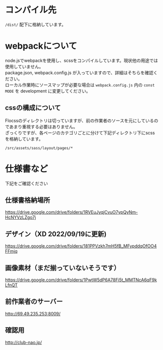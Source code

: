 # コンパイル先
`/dist/` 配下に格納しています。  


# webpackについて
node.jsでwebpackを使用し、scssをコンパイルしています。現状他の用途では使用していません。  
package.json, webpack.config.js が入っていますので、詳細はそちらを確認ください。  
ローカル作業時にソースマップが必要な場合は `webpack.config.js` 内の `const MODE` を development に変更してください。

## cssの構成について
Flocssのディレクトリは切っていますが、前の作業者のソースを元にしているのであまり重視する必要はありません。  
ざっくりですが、各ページのカテゴリごとに分けて下記ディレクトリ下にscssを格納しています。

`/src/assets/sass/layout/pages/*`


# 仕様書など
下記をご確認ください

## 仕様書格納場所
https://drive.google.com/drive/folders/1RVEuJyqjCvuO7ypQyNm-HcNYVzLZgo7j

## デザイン（XD 2022/09/19に更新)
https://drive.google.com/drive/folders/181PPVzkh7mH5fB_MFypddqOfOO4FFmjq

## 画像素材（まだ揃っていないそうです）
https://drive.google.com/drive/folders/1PwtW5dP6A78Fi5t_MMTNcA6qF9kLfnQT

## 前作業者のサーバー
http://69.49.235.253:8009/

## 確認用
http://club-nao.jp/